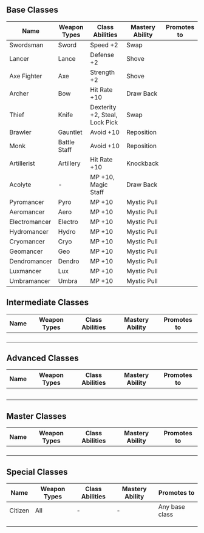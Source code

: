 ## Base Classes

| Name          | Weapon Types | Class Abilities                | Mastery Ability | Promotes to |
| ------------- | ------------ | ------------------------------ | --------------- | ----------- |
| Swordsman     | Sword        | Speed +2                       | Swap            |             |
| Lancer        | Lance        | Defense +2                     | Shove           |             |
| Axe Fighter   | Axe          | Strength +2                    | Shove           |             |
| Archer        | Bow          | Hit Rate +10                   | Draw Back       |             |
| Thief         | Knife        | Dexterity +2, Steal, Lock Pick | Swap            |             |
| Brawler       | Gauntlet     | Avoid +10                      | Reposition      |             |
| Monk          | Battle Staff | Avoid +10                      | Reposition      |             |
| Artillerist   | Artillery    | Hit Rate +10                   | Knockback       |             |
| Acolyte       | -            | MP +10, Magic Staff            | Draw Back       |             |
| Pyromancer    | Pyro         | MP +10                         | Mystic Pull     |             |
| Aeromancer    | Aero         | MP +10                         | Mystic Pull     |             |
| Electromancer | Electro      | MP +10                         | Mystic Pull     |             |
| Hydromancer   | Hydro        | MP +10                         | Mystic Pull     |             |
| Cryomancer    | Cryo         | MP +10                         | Mystic Pull     |             |
| Geomancer     | Geo          | MP +10                         | Mystic Pull     |             |
| Dendromancer  | Dendro       | MP +10                         | Mystic Pull     |             |
| Luxmancer     | Lux          | MP +10                         | Mystic Pull     |             |
| Umbramancer   | Umbra        | MP +10                         | Mystic Pull     |             |

## Intermediate Classes

| Name | Weapon Types | Class Abilities | Mastery Ability | Promotes to |
| ---- | ------------ | --------------- | --------------- | ----------- |
|      |              |                 |                 |             |
|      |              |                 |                 |             |
|      |              |                 |                 |             |
|      |              |                 |                 |             |

## Advanced Classes

| Name | Weapon Types | Class Abilities | Mastery Ability | Promotes to |
| ---- | ------------ | --------------- | --------------- | ----------- |
|      |              |                 |                 |             |
|      |              |                 |                 |             |
|      |              |                 |                 |             |
|      |              |                 |                 |             |
|      |              |                 |                 |             |

## Master Classes

| Name | Weapon Types | Class Abilities | Mastery Ability | Promotes to |
| ---- | ------------ | --------------- | --------------- | ----------- |
|      |              |                 |                 |             |
|      |              |                 |                 |             |
|      |              |                 |                 |             |
|      |              |                 |                 |             |

## Special Classes

| Name    | Weapon Types | Class Abilities | Mastery Ability | Promotes to    |
| ------- | ------------ | --------------- | --------------- | -------------- |
| Citizen | All          | -               | -               | Any base class |
|         |              |                 |                 |                |
|         |              |                 |                 |                |
|         |              |                 |                 |                |